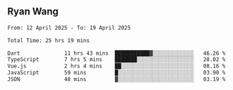 ## Ryan Wang

<!--START_SECTION:waka-->

```txt
From: 12 April 2025 - To: 19 April 2025

Total Time: 25 hrs 19 mins

Dart              11 hrs 43 mins  ███████████▓░░░░░░░░░░░░░   46.26 %
TypeScript        7 hrs 5 mins    ███████░░░░░░░░░░░░░░░░░░   28.02 %
Vue.js            2 hrs 4 mins    ██░░░░░░░░░░░░░░░░░░░░░░░   08.16 %
JavaScript        59 mins         █░░░░░░░░░░░░░░░░░░░░░░░░   03.90 %
JSON              48 mins         ▓░░░░░░░░░░░░░░░░░░░░░░░░   03.19 %
```

<!--END_SECTION:waka-->
